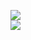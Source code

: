 [![](https://img.shields.io/badge/Made%20With-Github%20Spray-lightgrey.svg?style=for-the-badge&logo=github)](https://github.com/Annihil/github-spray#9905)  
[![](https://i.imgur.com/2DrTn0Z.gif)](https://github.com/Annihil/github-spray)